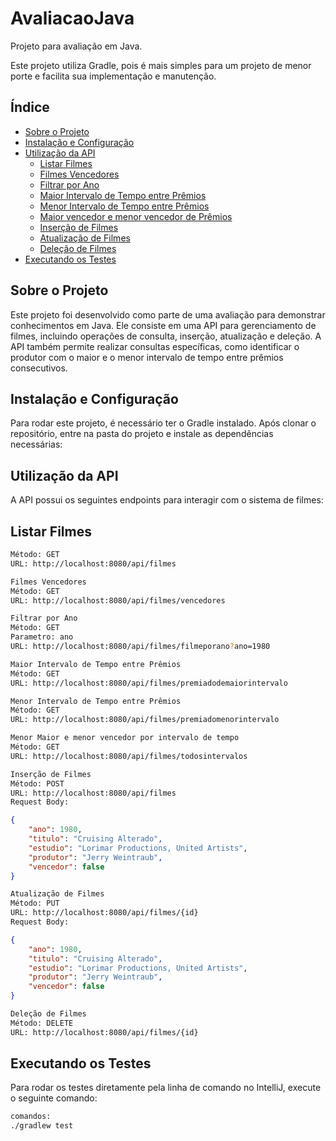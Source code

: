 # AvaliacaoJava

Projeto para avaliação em Java.

Este projeto utiliza Gradle, pois é mais simples para um projeto de menor porte e facilita sua implementação e manutenção.

## Índice
- [Sobre o Projeto](#sobre-o-projeto)
- [Instalação e Configuração](#instalação-e-configuração)
- [Utilização da API](#utilizacao-da-api)
  - [Listar Filmes](#listar-filmes)
  - [Filmes Vencedores](#filmes-vencedores)
  - [Filtrar por Ano](#filtrar-por-ano)
  - [Maior Intervalo de Tempo entre Prêmios](#maior-intervalo-de-tempo-entre-premios)
  - [Menor Intervalo de Tempo entre Prêmios](#menor-intervalo-de-tempo-entre-premios)
  - [Maior vencedor e menor vencedor de Prêmios](#todos-intervalos)
  - [Inserção de Filmes](#insercao-de-filmes)
  - [Atualização de Filmes](#atualizacao-de-filmes)
  - [Deleção de Filmes](#deleção-de-filmes)
- [Executando os Testes](#executando-os-testes)

## Sobre o Projeto
Este projeto foi desenvolvido como parte de uma avaliação para demonstrar conhecimentos em Java. Ele consiste em uma API para gerenciamento de filmes, incluindo operações de consulta, inserção, atualização e deleção. A API também permite realizar consultas específicas, como identificar o produtor com o maior e o menor intervalo de tempo entre prêmios consecutivos.

## Instalação e Configuração
Para rodar este projeto, é necessário ter o Gradle instalado. Após clonar o repositório, entre na pasta do projeto e instale as dependências necessárias:

## Utilização da API
A API possui os seguintes endpoints para interagir com o sistema de filmes:

## Listar Filmes
```bash
Método: GET
URL: http://localhost:8080/api/filmes

Filmes Vencedores
Método: GET
URL: http://localhost:8080/api/filmes/vencedores

Filtrar por Ano
Método: GET
Parametro: ano
URL: http://localhost:8080/api/filmes/filmeporano?ano=1980

Maior Intervalo de Tempo entre Prêmios
Método: GET
URL: http://localhost:8080/api/filmes/premiadodemaiorintervalo

Menor Intervalo de Tempo entre Prêmios
Método: GET
URL: http://localhost:8080/api/filmes/premiadomenorintervalo

Menor Maior e menor vencedor por intervalo de tempo
Método: GET
URL: http://localhost:8080/api/filmes/todosintervalos

Inserção de Filmes
Método: POST
URL: http://localhost:8080/api/filmes
Request Body:
```
```json
{
    "ano": 1980,
    "titulo": "Cruising Alterado",
    "estudio": "Lorimar Productions, United Artists",
    "produtor": "Jerry Weintraub",
    "vencedor": false
}
```

```bash
Atualização de Filmes
Método: PUT
URL: http://localhost:8080/api/filmes/{id}
Request Body:
```
```json
{
    "ano": 1980,
    "titulo": "Cruising Alterado",
    "estudio": "Lorimar Productions, United Artists",
    "produtor": "Jerry Weintraub",
    "vencedor": false
}
```

```bash
Deleção de Filmes
Método: DELETE
URL: http://localhost:8080/api/filmes/{id}
```

## Executando os Testes
Para rodar os testes diretamente pela linha de comando no IntelliJ, execute o seguinte comando:
```bash
comandos:
./gradlew test
```